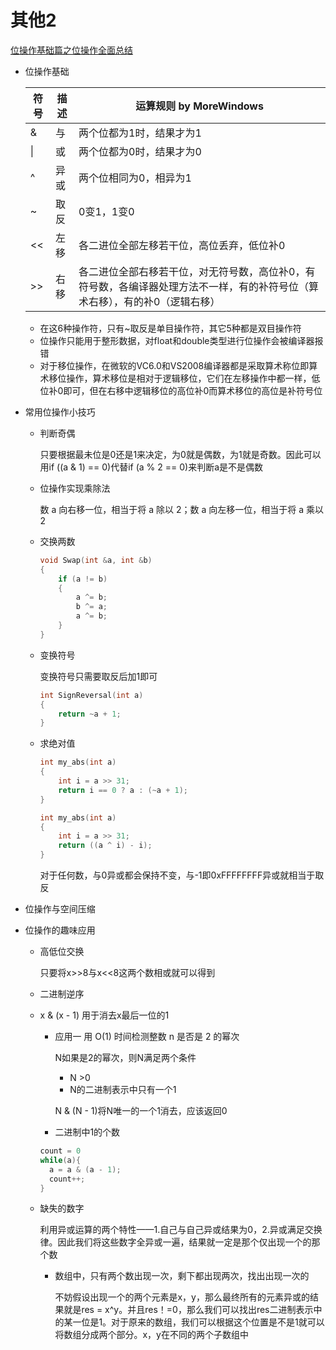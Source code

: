 # 其他2

[位操作基础篇之位操作全面总结](https://blog.csdn.net/MoreWindows/article/details/7354571)

+ 位操作基础

  | 符号 | 描述 | 运算规则                        by MoreWindows               |
  | ---- | ---- | ------------------------------------------------------------ |
  | &    | 与   | 两个位都为1时，结果才为1                                     |
  | \|   | 或   | 两个位都为0时，结果才为0                                     |
  | ^    | 异或 | 两个位相同为0，相异为1                                       |
  | ~    | 取反 | 0变1，1变0                                                   |
  | <<   | 左移 | 各二进位全部左移若干位，高位丢弃，低位补0                    |
  | >>   | 右移 | 各二进位全部右移若干位，对无符号数，高位补0，有符号数，各编译器处理方法不一样，有的补符号位（算术右移），有的补0（逻辑右移） |

  +  在这6种操作符，只有~取反是单目操作符，其它5种都是双目操作符
  + 位操作只能用于整形数据，对float和double类型进行位操作会被编译器报错
  + 对于移位操作，在微软的VC6.0和VS2008编译器都是采取算术称位即算术移位操作，算术移位是相对于逻辑移位，它们在左移操作中都一样，低位补0即可，但在右移中逻辑移位的高位补0而算术移位的高位是补符号位

+ 常用位操作小技巧

  + 判断奇偶

    只要根据最未位是0还是1来决定，为0就是偶数，为1就是奇数。因此可以用if ((a & 1) == 0)代替if (a % 2 == 0)来判断a是不是偶数

  + 位操作实现乘除法

    数 a 向右移一位，相当于将 a 除以 2；数 a 向左移一位，相当于将 a 乘以 2

  + 交换两数

    ```c
    void Swap(int &a, int &b)
    {
    	if (a != b)
    	{
    		a ^= b;
    		b ^= a;
    		a ^= b;
    	}
    }
    ```

    

  + 变换符号

    变换符号只需要取反后加1即可

    ```c
    int SignReversal(int a)
    {
    	return ~a + 1;
    }
    ```

    

  + 求绝对值

    ```c
    int my_abs(int a)
    {
    	int i = a >> 31;
    	return i == 0 ? a : (~a + 1);
    }
    ```

    ```c
    int my_abs(int a)
    {
    	int i = a >> 31;
    	return ((a ^ i) - i);
    }
    ```

    对于任何数，与0异或都会保持不变，与-1即0xFFFFFFFF异或就相当于取反

+ 位操作与空间压缩

+ 位操作的趣味应用

  + 高低位交换

    只要将x>>8与x<<8这两个数相或就可以得到

  + 二进制逆序

  + x & (x - 1) 用于消去x最后一位的1

    + 应用一 用 O(1) 时间检测整数 n 是否是 2 的幂次

      N如果是2的幂次，则N满足两个条件

      + N >0
      + N的二进制表示中只有一个1

      N & (N - 1)将N唯一的一个1消去，应该返回0

    + 二进制中1的个数

    ```java
    count = 0  
    while(a){  
      a = a & (a - 1);  
      count++;  
    }
    ```

    

  + 缺失的数字

    利用异或运算的两个特性——1.自己与自己异或结果为0，2.异或满足交换律。因此我们将这些数字全异或一遍，结果就一定是那个仅出现一个的那个数

    + 数组中，只有两个数出现一次，剩下都出现两次，找出出现一次的

      不妨假设出现一个的两个元素是x，y，那么最终所有的元素异或的结果就是res = x^y。并且res！=0，那么我们可以找出res二进制表示中的某一位是1。对于原来的数组，我们可以根据这个位置是不是1就可以将数组分成两个部分。x，y在不同的两个子数组中